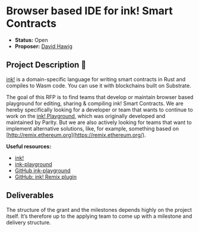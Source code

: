 # Browser based IDE for ink! Smart Contracts 

* **Status:** Open
* **Proposer:** [David Hawig](https://github.com/Noc2)

## Project Description :page_facing_up:  

[ink!](https://github.com/paritytech/ink) is a domain-specific language for writing smart contracts in Rust and compiles to Wasm code. You can use it with blockchains built on Substrate.

The goal of this RFP is to find teams that develop or maintain browser based playground for editing, sharing & compiling ink! Smart Contracts. We are hereby specifically looking for a developer or team that wants to continue to work on the [ink! Playground](https://github.com/paritytech/ink-playground), which was originally developed and maintained by Parity. But we are also actively looking for teams that want to implement alternative solutions, like, for example, something based on [http://remix.ethereum.org](https://remix.ethereum.org/). 

**Useful resources:**
- [ink!](https://use.ink/)
- [ink-playground](https://ink-playground.substrate.io)
- [GitHub ink-playground](https://github.com/paritytech/ink-playground)
- [GitHub: ink! Remix plugin](https://github.com/blockchain-it-hr/ink-remix-plugin)

## Deliverables

The structure of the grant and the milestones depends highly on the project itself. It’s therefore up to the applying team to come up with a milestone and delivery structure. 


